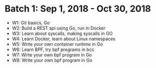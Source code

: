 # Batch 1: Sep 1, 2018 - Oct 30, 2018

- W1: Git basics, Go
- W2: Build a REST api using Go, run in Docker
- W3: Learn about syscalls, making syscalls in GO
- W4: Learn Docker, learn about Linux namespaces
- W5: Write your own container runtime in Go
- W6: Learn BPF, try bpf programs in bcc
- W7: Write your own bpf program in Go
- W8: Write your own bpf program in Go
